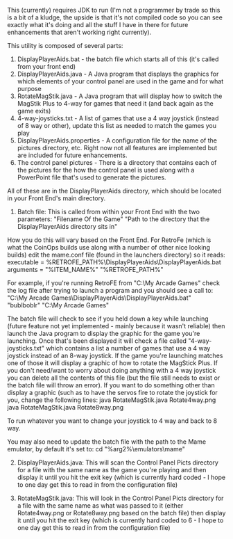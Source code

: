 This (currently) requires JDK to run (I'm not a programmer by trade so this is a bit of a kludge, the upside is that it's not compiled code so you can see exactly what it's doing and all the stuff I have in there for future enhancements that aren't working right currently).

This utility is composed of several parts:
1) DisplayPlayerAids.bat - the batch file which starts all of this (it's called from your front end)
2) DisplayPlayerAids.java - A Java program that displays the graphics for which elements of your control panel are used in the game and for what purpose 
3) RotateMagStik.java - A Java program that will display how to switch the MagStik Plus to 4-way for games that need it (and back again as the game exits)
4) 4-way-joysticks.txt - A list of games that use a 4 way joystick (instead of 8 way or other), update this list as needed to match the games you play
5) DisplayPlayerAids.properties - A configuration file for the name of the pictures directory, etc. Right now not all features are implemented but are included for future enhancements.
6) The control panel pictures - There is a directory that contains each of the pictures for the how the control panel is used along with a PowerPoint file that's used to generate the pictures.

All of these are in the DisplayPlayerAids directory, which should be located in your Front End's main directory.

1) Batch file:
This is called from within your Front End with the two parameters: "Filename Of the Game" "Path to the directory that the DisplayPlayerAids directory sits in"

How you do this will vary based on the Front End. For RetroFe (which is what the CoinOps builds use along with a number of other nice looking builds) edit the mame.conf file (found in the launchers directory) so it reads:
executable = %RETROFE_PATH%\DisplayPlayerAids\DisplayPlayerAids.bat
arguments = "%ITEM_NAME%" "%RETROFE_PATH%"

For example, if you're running RetroFE from "C:\My Arcade Games\" check the log file after trying to launch a program and you should see a call to: "C:\My Arcade Games\DisplayPlayerAids\DisplayPlayerAids.bat" "bublboblr" "C:\My Arcade Games"

The batch file will check to see if you held down a key while launching (future feature not yet implemented - mainly because it wasn't reliable) then launch the Java program to display the graphic for the game you're launching. Once that's been displayed it will check a file called "4-way-joysticks.txt" which contains a list a number of games that use a 4 way joystick instead of an 8-way joystick. If the game you're launching matches one of those it will display a graphic of how to rotate the MagStick Plus. If you don't need/want to worry about doing anything with a 4 way joystick you can delete all the contents of this file (but the file still needs to exist or the batch file will throw an error). If you want to do something other than display a graphic (such as to have the servos fire to rotate the joystick for you, change the following lines:
java RotateMagStik.java Rotate4way.png
java RotateMagStik.java Rotate8way.png

To run whatever you want to change your joystick to 4 way and back to 8 way.

You may also need to update the batch file with the path to the Mame emulator, by default it's set to:
cd "%arg2%\emulators\mame\"

2) DisplayPlayerAids.java:
This will scan the Control Panel Picts directory for a file with the same name as the game you're playing and then display it until you hit the exit key (which is currently hard coded - I hope to one day get this to read in from the configuration file)

3) RotateMagStik.java:
This will look in the Control Panel Picts directory for a file with the same name as what was passed to it (either Rotate4way.png or Rotate8way.png based on the batch file) then display it until you hit the exit key (which is currently hard coded to 6 - I hope to one day get this to read in from the configuration file)
